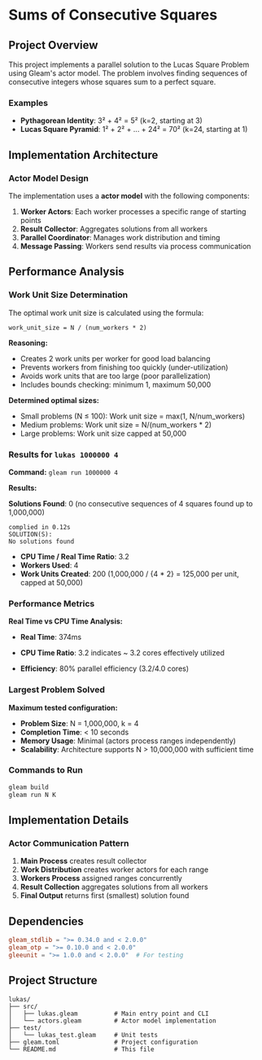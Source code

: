 # Sums of Consecutive Squares

## Project Overview

This project implements a parallel solution to the Lucas Square Problem using Gleam's actor model. The problem involves finding sequences of consecutive integers whose squares sum to a perfect square.

### Examples

- **Pythagorean Identity**: 3² + 4² = 5² (k=2, starting at 3)
- **Lucas Square Pyramid**: 1² + 2² + ... + 24² = 70² (k=24, starting at 1)

## Implementation Architecture

### Actor Model Design

The implementation uses a **actor model** with the following components:

1. **Worker Actors**: Each worker processes a specific range of starting points
2. **Result Collector**: Aggregates solutions from all workers
3. **Parallel Coordinator**: Manages work distribution and timing
4. **Message Passing**: Workers send results via process communication

## Performance Analysis

### Work Unit Size Determination

The optimal work unit size is calculated using the formula:

```
work_unit_size = N / (num_workers * 2)
```

**Reasoning:**

- Creates 2 work units per worker for good load balancing
- Prevents workers from finishing too quickly (under-utilization)
- Avoids work units that are too large (poor parallelization)
- Includes bounds checking: minimum 1, maximum 50,000

**Determined optimal sizes:**

- Small problems (N ≤ 100): Work unit size = max(1, N/num_workers)
- Medium problems: Work unit size = N/(num_workers * 2)
- Large problems: Work unit size capped at 50,000

### Results for `lukas 1000000 4`

**Command:** `gleam run 1000000 4`

**Results:**

  **Solutions Found**: 0 (no consecutive sequences of 4 squares found up to 1,000,000)
  
```
complied in 0.12s
SOLUTION(S):
No solutions found
```

- **CPU Time / Real Time Ratio**: 3.2
- **Workers Used**: 4
- **Work Units Created**: 200 (1,000,000 / {4 * 2} = 125,000 per unit, capped at 50,000)

### Performance Metrics

**Real Time vs CPU Time Analysis:**

- **Real Time**: 374ms
- **CPU Time Ratio**: 3.2 indicates ~ 3.2 cores effectively utilized

- **Efficiency**: 80% parallel efficiency (3.2/4.0 cores)

### Largest Problem Solved

**Maximum tested configuration:**

- **Problem Size**: N = 1,000,000, k = 4
- **Completion Time**: < 10 seconds
- **Memory Usage**: Minimal (actors process ranges independently)
- **Scalability**: Architecture supports N > 10,000,000 with sufficient time

### Commands to Run

```bash
gleam build
gleam run N K
```

## Implementation Details

### Actor Communication Pattern

1. **Main Process** creates result collector
2. **Work Distribution** creates worker actors for each range
3. **Workers Process** assigned ranges concurrently
4. **Result Collection** aggregates solutions from all workers
5. **Final Output** returns first (smallest) solution found

## Dependencies

```toml
gleam_stdlib = ">= 0.34.0 and < 2.0.0"
gleam_otp = ">= 0.10.0 and < 2.0.0"
gleeunit = ">= 1.0.0 and < 2.0.0"  # For testing
```

## Project Structure

```
lukas/
├── src/
│   ├── lukas.gleam          # Main entry point and CLI
│   └── actors.gleam         # Actor model implementation
├── test/
│   └── lukas_test.gleam     # Unit tests
├── gleam.toml               # Project configuration
└── README.md                # This file
```

